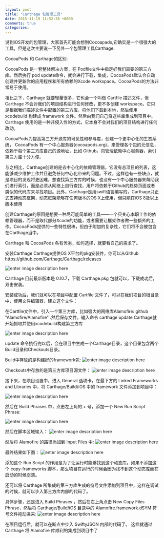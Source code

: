 ```yaml
---
layout: post
title: "Carthage 包管理工具"
date: 2015-11-19 11:52:38 +0800
comments: true
categories: 
---
```


说到iOS开发的包管理，大家首先可能会想到Cocoapads,它确实是一个很强大的工具，但是这次主要说一下另外一个包管理工具Carthage.

 CocoaPods 和 Carthage的区别:
 
CocoaPods 是一套整体解决方案，在 Podfile文件中指定好我们需要的第三方库。然后执行 pod update命令，就会进行下载，集成，CocoaPods默认会自动创建并更新你的应用程序和所有依赖的Xcode workspace。CocoaPods的方法非常易于使用。

相比之下，Carthage 就要轻量很多，它也会一个叫做 Cartfile 描述文件，但 Carthage 不会对我们的项目结构进行任何修改，更不多创建 workspace。它只是根据我们描述文件中配置的第三方库，将他们下载到本地，然后使用 xcodebuild 构建成 framework 文件。然后由我们自己将这些库集成到项目中。Carthage 使用的是一种非侵入性的方式，它本身不会对我们的项目结构进行任何改动。

CocoaPods为提高第三方开源库的可见性和参与度，创建一个更中心化的生态系统， CocoaPods 有一个中心服务器(cocoapods.org)，来管理各个包的元信息，依赖于每个第三方库自己的源地址，比如 Github。包管理依赖中心服务器，索引第三方库十分方便。

与之相比，Carthage创建的是去中心化的依赖管理器。它没有总项目的列表，这能够减少维护工作并且避免任何中心化带来的问题。不过，这样也有一些缺点，就是项目的发现将更困难，想查找第三方库的时候，也没有一个中心服务器来帮助我们进行索引，而是必须从网络上自行查找，用户将依赖于Github的趋势页面或者类似的代码库来寻找项目。此外，Carthage是用swift语言编写的，Carthage只正式支持动态框架，动态框架能够在任何版本的OS X上使用，但只能在iOS 8及以上版本使用

创建Carthage的原因是想要一种尽可能简单的工具——一个只关心本职工作的依赖管理器，而不是取代部分Xcode的功能，或者需要让框架作者做一些额外的工作。CocoaPods提供的一些特性很棒，但由于附加的复杂性，它们将不会被包含在Carthage当中。

Carthage 和 CocoaPods 各有优劣，如何选择，就要看自己的需求了。

安装Carthage
Carthage提供OS X平台的pkg安装件，你可以从Github https://github.com/Carthage/Carthage/releases


![enter image description here](http://7xoc8b.com1.z0.glb.clouddn.com/CarthageSet.png)


Carthage 目前最新版本是 0.10.7，下载 Carthage.pkg 包就可以，下载成功后，双击安装。

安装成功后，我们就可以在项目中配置 Cartfile 文件了，可以在我们项目的根目录中，使用文件编辑器，建立这个文件：

在Cartfile文件中，引入一个第三方库，比如强大的网络库Alamofire:
github "Alamofire/Alamofire" .然后保存文件，输入命令 carthage update
Carthage就开始抓取并使用xcodebuild构建第三方库

![enter image description here](http://7xoc8b.com1.z0.glb.clouddn.com/CarthageUpdate.png)

update 命令执行完以后，会在项目中生成一个Carthage目录，这个目录包含两个Build目录和Checkouts目录。

Build中存放的是构建好的framework包:
![enter image description here](http://7xoc8b.com1.z0.glb.clouddn.com/Buildfile.png)


Checkouts中存放的是第三方库项目源文件：
![enter image description here](http://7xoc8b.com1.z0.glb.clouddn.com/Checkout.ong.png)

接下来，在项目设置中，进入 General 选项卡，在最下方的 Linked Frameworks and Libraries 中，将 Carthage/Build/iOS 中的 framework 文件添加到项目中：

![enter image description here](http://7xoc8b.com1.z0.glb.clouddn.com/linkFrameworks.png)


然后在 Build Phrases 中，点击左上角的 + 号，添加一个 New Run Script Phrase:

![enter image description here](http://7xoc8b.com1.z0.glb.clouddn.com/runScript.png)



然后在脚本区域输入：
![enter image description here](http://7xoc8b.com1.z0.glb.clouddn.com/userlocalBin.png)

然后将 Alamofire 的路径添加到 Input Files 中:
![enter image description here](http://7xoc8b.com1.z0.glb.clouddn.com/SRCRooT.png)

最终结果如下图：
![enter image description here](http://7xoc8b.com1.z0.glb.clouddn.com/resultScroot.png)


添加这个 Run Script 的作用是为了让运行时能够找到这个动态库。如果不添加这个 copy-frameworks 脚本，那么项目在运行的时候会因为找不到这个动态库而在启动的时候崩溃。

还可以将 Carthage 所集成的第三方库生成的符号文件添加到项目中，这样在调试的时候，就可以步入第三方库内部的代码了。


具体步骤，还是进入 Build Phrases ，然后在右上角点击 New Copy Files Phrase，然后将 Carthage/Build/iOS 目录中的 Alamofire.framework.dSYM 符号文件拖动进来:
![enter image description here](http://7xoc8b.com1.z0.glb.clouddn.com/dsymFrameWork.png)

在项目运行后，就可以在断点中步入 SwiftyJSON 内部的代码了。
这样就通过 Carthage 将 Alamofire 库顺利的集成到项目中了
